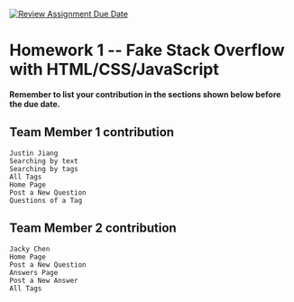 [![Review Assignment Due Date](https://classroom.github.com/assets/deadline-readme-button-24ddc0f5d75046c5622901739e7c5dd533143b0c8e959d652212380cedb1ea36.svg)](https://classroom.github.com/a/RzS77Uw1)
# Homework 1 -- Fake Stack Overflow with HTML/CSS/JavaScript

**Remember to list your contribution in the sections shown below before the due date.**

## Team Member 1 contribution
```
Justin Jiang
Searching by text
Searching by tags
All Tags
Home Page
Post a New Question
Questions of a Tag
```
## Team Member 2 contribution
```
Jacky Chen
Home Page
Post a New Question
Answers Page
Post a New Answer
All Tags
```
